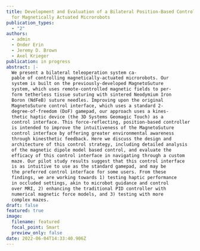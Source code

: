 ```yaml
---
title: Development and Evaluation of a Bilateral Position-Based Control System
  for Magnetically Actuated Microrobots
publication_types:
  - "2"
authors:
  - admin
  - Onder Erin
  - Jeremy D. Brown
  - Axel Krieger
publication: in progress
abstract: |-
  We present a bilateral teleoperation system ca-
  pable of controlling magnetically-actuated microrobots. Our
  system is built on the previously-developed MagnetoSuture
  system, which uses remote-controlled magnetic fields to per-
  form tetherless tissue suturing with sintered Neodymium Iron
  Boron (NdFeB) suture needles. Improving upon the original
  MagnetoSuture control interface, which uses a standard 2-
  degree-of-freedom (DoF) gamepad, our approach uses a kines-
  thetic haptic device (the 3D Systems Geomagic Touch) as a
  control interface. This force-reflecting, position-based controller
  is intended to improve the intuitiveness of the MagnetoSuture
  control interface by offering greater environmental awareness
  through kinesthetic feedback. Here we discuss the design and
  architecture of this control strategy, including detailed analysis
  of the magnetic dipole model based control, and evaluate the
  efficacy of this control interface in navigating through a custom
  maze. Our pilot study results suggest that this control interface
  is as intuitive to use as the standard gamepad, and may be
  the preferred control interface for some users. From these
  findings, we are working towards 1) testing haptic performance
  in occluded settings, akin to microbot guidance and control
  over MRI, 2) enhancing the traditional PID controller with
  numerical magnetic force models, and 3) testing with more
  complex mazes.
draft: false
featured: true
image:
  filename: featured
  focal_point: Smart
  preview_only: false
date: 2022-06-04T14:33:40.906Z
---
```

